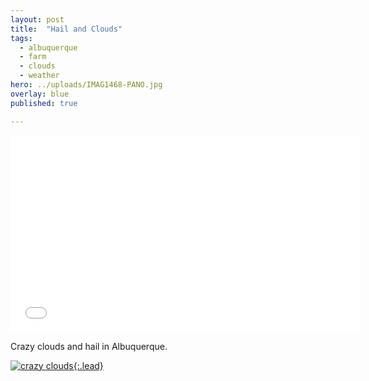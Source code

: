 ```yaml
---
layout: post
title:  "Hail and Clouds"
tags:
  - albuquerque
  - farm
  - clouds
  - weather
hero: ../uploads/IMAG1468-PANO.jpg
overlay: blue
published: true

---
```


<iframe width="560" height="315" src="../uploads/VIDEO0088.mp4" frameborder="0">Hail in NM</iframe>

Crazy clouds and hail in Albuquerque.

[![crazy clouds](../uploads/IMAG1468-PANO.jpg){:.lead}](../uploads/IMAG1468-PANO.jpg)




